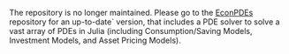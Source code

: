 The repository is no longer maintained. Please go to the [EconPDEs](https://github.com/matthieugomez/EconPDEs.jl) repository for an up-to-date` version, that includes a PDE solver to solve a vast array of PDEs in Julia (including Consumption/Saving Models, Investment Models, and Asset Pricing Models).